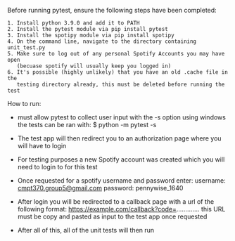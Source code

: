 Before running pytest, ensure the following steps have been completed: 

    1. Install python 3.9.0 and add it to PATH
    2. Install the pytest module via pip install pytest
    3. Install the spotipy module via pip install spotipy
    4. On the command line, navigate to the directory containing unit_test.py
    5. Make sure to log out of any personal Spotify Accounts you may have open
       (becuase spotify will usually keep you logged in)
    6. It's possible (highly unlikely) that you have an old .cache file in the 
       testing directory already, this must be deleted before running the test

How to run:
 - must allow pytest to collect user input with the -s option
  using windows the tests can be ran with: 
    $ python -m pytest -s

 - The test app will then redirect you to an authorization page
   where you will have to login

 - For testing purposes a new Spotify account was created which you
   will need to login to for this test

 - Once requested for a spotify username and password enter:
    username: cmpt370.group5@gmail.com
    password: pennywise_1640

 - After login you will be redirected to a callback page with
    a url of the following format:
        https://example.com/callback?code=.............
    this URL must be copy and pasted as input to the test app once requested

 - After all of this, all of the unit tests will then run